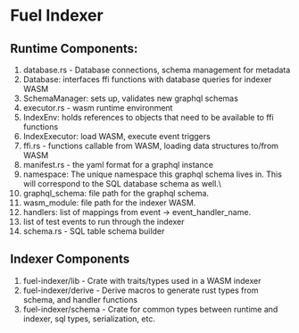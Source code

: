 # Fuel Indexer

## Runtime Components:
1. database.rs - Database connections, schema management for metadata
  1. Database: interfaces ffi functions with database queries for indexer WASM
  1. SchemaManager: sets up, validates new graphql schemas
1. executor.rs - wasm runtime environment
  1. IndexEnv: holds references to objects that need to be available to ffi functions
  1. IndexExecutor: load WASM, execute event triggers
1. ffi.rs - functions callable from WASM, loading data structures to/from WASM
1. manifest.rs - the yaml format for a graphql instance
  1. namespace: The unique namespace this graphql schema lives in. This will correspond to the SQL database schema as well.\
  1. graphql_schema: file path for the graphql schema.
  1. wasm_module: file path for the indexer WASM.
  1. handlers: list of mappings from event -> event_handler_name.
  1. list of test events to run through the indexer
1. schema.rs - SQL table schema builder

## Indexer Components
1. fuel-indexer/lib - Crate with traits/types used in a WASM indexer
1. fuel-indexer/derive - Derive macros to generate rust types from schema, and handler functions
1. fuel-indexer/schema - Crate for common types between runtime and indexer, sql types, serialization, etc.
